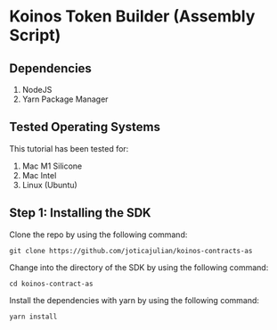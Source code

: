 
# Koinos Token Builder (Assembly Script)

## Dependencies

1. NodeJS
2. Yarn Package Manager

## Tested Operating Systems

This tutorial has been tested for:

1. Mac M1 Silicone
2. Mac Intel
3. Linux (Ubuntu)

## Step 1: Installing the SDK

Clone the repo by using the following command:

```
git clone https://github.com/joticajulian/koinos-contracts-as
```

Change into the directory of the SDK by using the following command:

```
cd koinos-contract-as
```

Install the dependencies with yarn by using the following command:

```
yarn install
```

